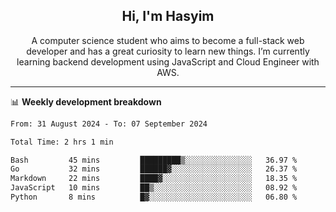 <h2 align="center">Hi, I'm Hasyim</h2>

<p align="center">A computer science student who aims to become a full-stack web developer and has a great curiosity to learn new things. I’m currently learning backend development using JavaScript and Cloud Engineer with AWS.</p>

---

📊 **Weekly development breakdown**

<!--START_SECTION:waka-->

```txt
From: 31 August 2024 - To: 07 September 2024

Total Time: 2 hrs 1 min

Bash         45 mins         █████████▒░░░░░░░░░░░░░░░   36.97 %
Go           32 mins         ██████▓░░░░░░░░░░░░░░░░░░   26.37 %
Markdown     22 mins         ████▓░░░░░░░░░░░░░░░░░░░░   18.35 %
JavaScript   10 mins         ██▒░░░░░░░░░░░░░░░░░░░░░░   08.92 %
Python       8 mins          █▓░░░░░░░░░░░░░░░░░░░░░░░   06.80 %
```

<!--END_SECTION:waka-->


<!-- - You can reach me on **hasyim11c@gmail.com** -->
